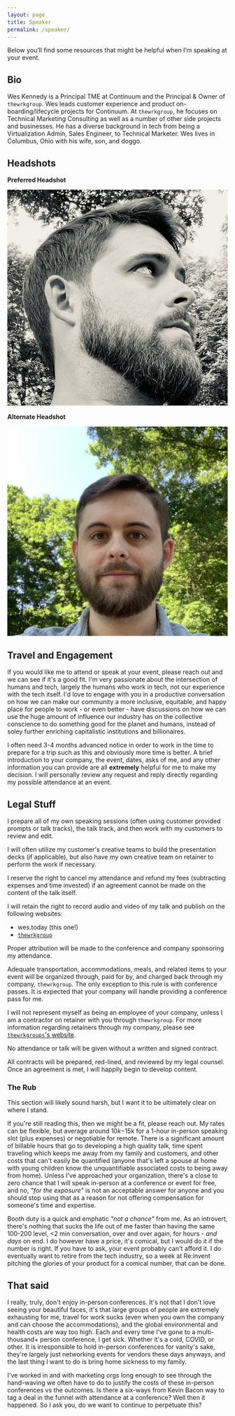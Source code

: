 ```yaml
---
layout: page
title: Speaker
permalink: /speaker/
---
```


Below you’ll find some resources that might be helpful when I’m speaking at your event.

## Bio

Wes Kennedy is a Principal TME at Continuum and the Principal & Owner of `thewrkgroup`. Wes leads customer experience and product on-boarding/lifecycle projects for Continuum. At `thewrkgroup`, he focuses on Technical Marketing Consulting as well as a number of other side projects and businesses. He has a diverse background in tech from being a Virtualization Admin, Sales Engineer, to Technical Marketer. Wes lives in Columbus, Ohio with his wife, son, and doggo.

## Headshots

**Preferred Headshot**

![Wes Kennedy Album Cover Headshot](/assets/images/wk_albumcover_headshot.jpg)

**Alternate Headshot**

![Wes Kennedy Tree Background Headshot](/assets/images/wk_tree_headshot.jpg)

## Travel and Engagement

If you would like me to attend or speak at your event, please reach out and we can see if it's a good fit. I'm very passionate about the intersection of humans and tech, largely the humans who work in tech, not our experience with the tech itself. I'd love to engage with you in a productive conversation on how we can make our community a more inclusive, equitable, and happy place for people to work - or even better - have discussions on how we can use the huge amount of influence our industry has on the collective conscience to do something good for the planet and humans, instead of soley further enriching capitalistic institutions and billionaires.

I often need 3-4 months advanced notice in order to work in the time to prepare for a trip such as this and obviously more time is better. A brief introduction to your company, the event, dates, asks of me, and any other information you can provide are all **extremely** helpful for me to make my decision. I will personally review any request and reply directly regarding my possible attendance at an event.

## Legal Stuff

I prepare all of my own speaking sessions (often using customer provided prompts or talk tracks), the talk track, and then work with my customers to review and edit.

I will often utilize my customer's creative teams to build the presentation decks (if applicable), but also have my own creative team on retainer to perform the work if necessary.

I reserve the right to cancel my attendance and refund my fees (subtracting expenses and time invested) if an agreement cannot be made on the content of the talk itself.

I will retain the right to record audio and video of my talk and publish on the following websites:

- wes.today (this one!)
- [`thewrkgroup`](https://thewrk.group)

Proper attribution will be made to the conference and company sponsoring my attendance. 

Adequate transportation, accommodations, meals, and related items to your event will be organized through, paid for by, and charged back through my company, `thewrkgroup`. The only exception to this rule is with conference passes. It is expected that your company will handle providing a conference pass for me.

I will not represent myself as being an employee of your company, unless I am a contractor on retainer with you through `thewrkgroup`. For more information regarding retainers through my company, please see [`thewrkgroups`'s website](https://thewrk.group/retainer).

No attendance or talk will be given without a written and signed contract.

All contracts will be prepared, red-lined, and reviewed by my legal counsel. Once an agreement is met, I will happily begin to develop content.

### The Rub

This section will likely sound harsh, but I want it to be ultimately clear on where I stand.

If you're still reading this, then we might be a fit, please reach out. My rates can be flexible, but average around $10k-$15k for a 1-hour in-person speaking slot (plus expenses) or negotiable for remote. There is a significant amount of billable hours that go to developing a high quality talk, time spent traveling which keeps me away from my family and customers, and other costs that can't easily be quantified (anyone that's left a spouse at home with young children know the unquantifiable associated costs to being away from home). Unless I've approached your organization, there's a close to zero chance that I will speak in-person at a conference or event for free, and no, _"for the exposure"_ is not an acceptable answer for anyone and you should stop using that as a reason for not offering compensation for someone's time and expertise.

Booth duty is a quick and emphatic _"not a chance"_ from me. As an introvert, there's nothing that sucks the life out of me faster than having the same 100-200 level, <2 min conversation, over and over again, for hours - _and days_ on end. I do however have a price, it's comical, but I would do it if the number is right. If you have to ask, your event probably can't afford it. I do eventually want to retire from the tech industry, so a week at Re:invent pitching the glories of your product for a comical number, that can be done. 

## That said

I really, truly, don't enjoy in-person conferences. It's not that I don't love seeing your beautiful faces, it's that large groups of people are extremely exhausting for me, travel for work sucks (even when you own the company and can choose the accommodations), and the global environmental and health costs are way too high. Each and every time I've gone to a multi-thousand+ person conference, I get sick. Whether it's a cold, COVID, or other. It is irresponsible to hold in-person conferences for vanity's sake, they're largely just networking events for vendors these days anyways, and the last thing I want to do is bring home sickness to my family. 

I've worked in and with marketing orgs long enough to see through the hand-waving we often have to do to justify the costs of these in-person conferences vs the outcomes. Is there a six-ways from Kevin Bacon way to tag a deal in the funnel with attendance at a conference? Well then it happened. So I ask you, do we want to continue to perpetuate this?